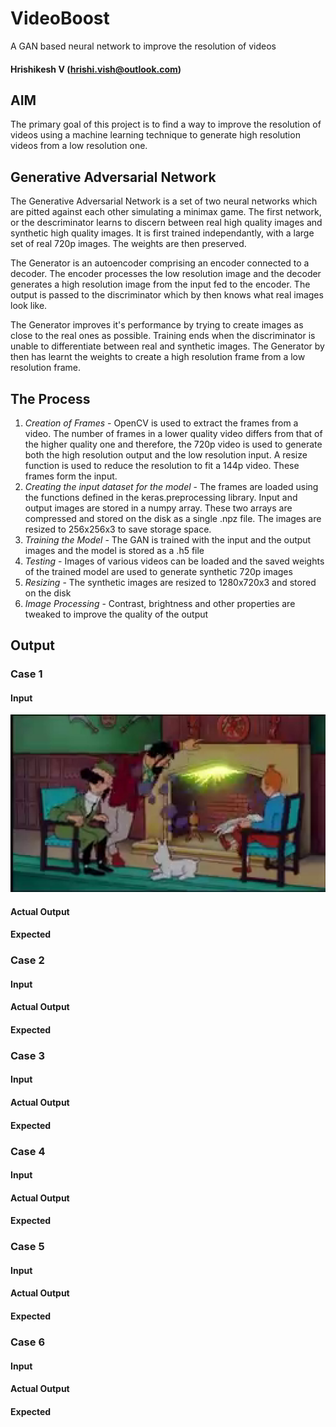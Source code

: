# VideoBoost
A GAN based neural network to improve the resolution of videos
#### Hrishikesh V (hrishi.vish@outlook.com)

## AIM
The primary goal of this project is to find a way to improve the resolution of videos using a machine learning technique to generate high resolution videos from a low resolution one. 

## Generative Adversarial Network
The Generative Adversarial Network is a set of two neural networks which are pitted against each other simulating a minimax game. The first network, or the descriminator learns to discern between real high quality images and synthetic high quality images. It is first trained independantly, with a large set of real 720p images. The weights are then preserved. 

The Generator is an autoencoder comprising an encoder connected to a decoder. The encoder processes the low resolution image and the decoder generates a high resolution image from the input fed to the encoder. The output is passed to the discriminator which by then knows what real images look like. 

The Generator improves it's performance by trying to create images as close to the real ones as possible. Training ends when the discriminator is unable to differentiate between real and synthetic images. The Generator by then has learnt the weights to create a high resolution frame from a low resolution frame. 

## The Process
  1. *Creation of Frames* - OpenCV is used to extract the frames from a video. The number of frames in a lower quality video differs from that of the higher quality one and therefore, the 720p video is used to generate both the high resolution output and the low resolution input. A resize function is used to reduce the resolution to fit a 144p video. These frames form the input. 
  2. *Creating the input dataset for the model* - The frames are loaded using the functions defined in the keras.preprocessing library. Input and output images are stored in a numpy array. These two arrays are compressed and stored on the disk as a single .npz file. The images are resized to 256x256x3 to save storage space. 
  3. *Training the Model* - The GAN is trained with the input and the output images and the model is stored as a .h5 file
  4. *Testing* - Images of various videos can be loaded and the saved weights of the trained model are used to generate synthetic 720p images
  5. *Resizing* - The synthetic images are resized to 1280x720x3 and stored on the disk
  6. *Image Processing* - Contrast, brightness and other properties are tweaked to improve the quality of the output

## Output
### Case 1
#### Input
![Input 1](/images/in1.jpg)
#### Actual Output
#### Expected

### Case 2
#### Input
#### Actual Output
#### Expected

### Case 3
#### Input
#### Actual Output
#### Expected

### Case 4
#### Input
#### Actual Output
#### Expected

### Case 5
#### Input
#### Actual Output
#### Expected

### Case 6
#### Input
#### Actual Output
#### Expected
